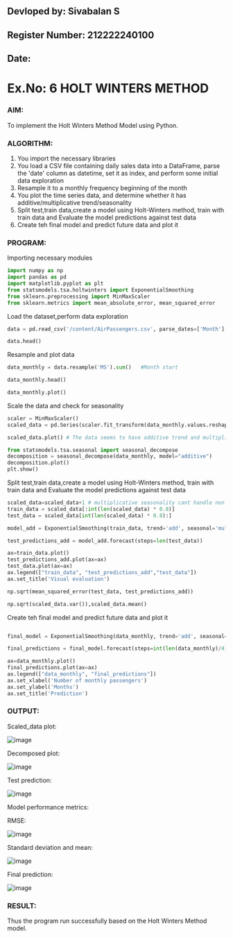 ## Devloped by: Sivabalan S
## Register Number: 212222240100
## Date:

# Ex.No: 6                   HOLT WINTERS METHOD

### AIM:
To implement the Holt Winters Method Model using Python.

### ALGORITHM:
1. You import the necessary libraries
2. You load a CSV file containing daily sales data into a DataFrame, parse the 'date' column as datetime, set it as index, and perform some initial data exploration
3. Resample it to a monthly frequency beginning of the month
4. You plot the time series data, and determine whether it has additive/multiplicative trend/seasonality
5. Split test,train data,create a model using Holt-Winters method, train with train data and Evaluate the model  predictions against test data
6. Create teh final model and predict future data and plot it

### PROGRAM:

Importing necessary modules

```py
import numpy as np
import pandas as pd
import matplotlib.pyplot as plt
from statsmodels.tsa.holtwinters import ExponentialSmoothing
from sklearn.preprocessing import MinMaxScaler
from sklearn.metrics import mean_absolute_error, mean_squared_error
```

Load the dataset,perform data exploration
```py
data = pd.read_csv('/content/AirPassengers.csv', parse_dates=['Month'],index_col='Month')

data.head()
```

Resample and plot data

```py
data_monthly = data.resample('MS').sum()   #Month start

data_monthly.head()

data_monthly.plot()
```

Scale the data and check for seasonality

```py
scaler = MinMaxScaler()
scaled_data = pd.Series(scaler.fit_transform(data_monthly.values.reshape(-1, 1)).flatten(),index=data_monthly.index)

scaled_data.plot() # The data seems to have additive trend and multiplicative seasonality

from statsmodels.tsa.seasonal import seasonal_decompose
decomposition = seasonal_decompose(data_monthly, model="additive")
decomposition.plot()
plt.show()
```

Split test,train data,create a model using Holt-Winters method, train with train data and Evaluate the model predictions against test data

```py
scaled_data=scaled_data+1 # multiplicative seasonality cant handle non postive values, yes even zeros
train_data = scaled_data[:int(len(scaled_data) * 0.8)]
test_data = scaled_data[int(len(scaled_data) * 0.8):]

model_add = ExponentialSmoothing(train_data, trend='add', seasonal='mul').fit()

test_predictions_add = model_add.forecast(steps=len(test_data))

ax=train_data.plot()
test_predictions_add.plot(ax=ax)
test_data.plot(ax=ax)
ax.legend(["train_data", "test_predictions_add","test_data"])
ax.set_title('Visual evaluation')

np.sqrt(mean_squared_error(test_data, test_predictions_add))

np.sqrt(scaled_data.var()),scaled_data.mean()

```

Create teh final model and predict future data and plot it

```py

final_model = ExponentialSmoothing(data_monthly, trend='add', seasonal='mul', seasonal_periods=12).fit()

final_predictions = final_model.forecast(steps=int(len(data_monthly)/4)) #for next year

ax=data_monthly.plot()
final_predictions.plot(ax=ax)
ax.legend(["data_monthly", "final_predictions"])
ax.set_xlabel('Number of monthly passengers')
ax.set_ylabel('Months')
ax.set_title('Prediction')

```

### OUTPUT:
 
 Scaled_data plot:

![image](https://github.com/user-attachments/assets/018283be-296b-4fbf-bdfd-fdceffde767b)

Decomposed plot:

![image](https://github.com/user-attachments/assets/5b65a8bb-649c-462e-8797-3a4f15ef149a)


Test prediction:

![image](https://github.com/user-attachments/assets/929bef1c-4c40-4c61-9663-1d5261ecbc76)


Model performance metrics:

RMSE:

![image](https://github.com/user-attachments/assets/f4ad3da5-74da-47e0-ac6b-7bfd286146ac)


Standard deviation and mean:

![image](https://github.com/user-attachments/assets/5f8e0d11-feac-435a-8b21-556f4d7b34ef)


Final prediction:

![image](https://github.com/user-attachments/assets/09939e5e-935c-4b5a-94a0-d57466430d96)


### RESULT:
Thus the program run successfully based on the Holt Winters Method model.
